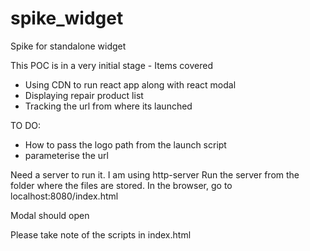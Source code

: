 # spike_widget
Spike for standalone widget

This POC is in a very initial stage -
Items covered 
- Using CDN to run react app along with react modal
- Displaying repair product list
- Tracking the url from where its launched

TO DO:
- How to pass the logo path from the launch script
- parameterise the url


Need a server to run it. I am using http-server
Run the server from the folder where the files are stored. 
In the browser, go to localhost:8080/index.html

Modal should open

Please take note of the scripts in index.html


